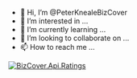 - 👋 Hi, I’m @PeterKnealeBizCover
- 👀 I’m interested in ...
- 🌱 I’m currently learning ...
- 💞️ I’m looking to collaborate on ...
- 📫 How to reach me ...

[![BizCover.Api.Ratings](https://wakatime.com/badge/user/1ee21dc5-c5e1-44ec-aff1-8a6d6e2b5473/project/de394217-e16e-4470-b075-3a8adee67dc2.svg)](https://wakatime.com/badge/user/1ee21dc5-c5e1-44ec-aff1-8a6d6e2b5473/project/de394217-e16e-4470-b075-3a8adee67dc2)

<!---
PeterKnealeBizCover/PeterKnealeBizCover is a ✨ special ✨ repository because its `README.md` (this file) appears on your GitHub profile.
You can click the Preview link to take a look at your changes.
--->
